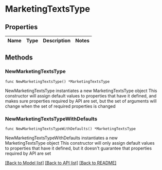 # MarketingTextsType

## Properties

Name | Type | Description | Notes
------------ | ------------- | ------------- | -------------

## Methods

### NewMarketingTextsType

`func NewMarketingTextsType() *MarketingTextsType`

NewMarketingTextsType instantiates a new MarketingTextsType object
This constructor will assign default values to properties that have it defined,
and makes sure properties required by API are set, but the set of arguments
will change when the set of required properties is changed

### NewMarketingTextsTypeWithDefaults

`func NewMarketingTextsTypeWithDefaults() *MarketingTextsType`

NewMarketingTextsTypeWithDefaults instantiates a new MarketingTextsType object
This constructor will only assign default values to properties that have it defined,
but it doesn't guarantee that properties required by API are set


[[Back to Model list]](../README.md#documentation-for-models) [[Back to API list]](../README.md#documentation-for-api-endpoints) [[Back to README]](../README.md)


